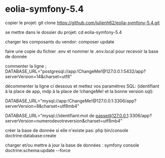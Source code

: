 ﻿# eolia-symfony-5.4

copier le projet:
git clone https://github.com/julienh62/eolia-symfony-5.4.git

se mettre dans le dossier du projet:
cd eolia-symfony-5.4 

charger les composants du vendor:
composer update 

faire une copie du fichier .env et nommer le .env.local  pour recevoir la base de donnée 

commenter la ligne ;
DATABASE_URL="postgresql://app:!ChangeMe!@127.0.0.1:5432/app?serverVersion=14&charset=utf8"

décommenter la ligne ci dessous et mettez vos paramètres SQL:
(identifiant à la place de app, mdp à la place de !changeMe! et la bonne version sql):

DATABASE_URL="mysql://app:!ChangeMe!@127.0.0.1:3306/app?serverVersion=8&charset=utf8mb4"

DATABASE_URL="mysql://identifiant:mot de passe@127.0.0.1:3306/app?serverVersion=numerodevotreversion&charset=utf8mb4"

créer la base de donnée si elle n'existe pas:
php bin/console doctrine:database:create


charger et/ou mettre à jour la base de données :
symfony console doctrine:schema:update --force

